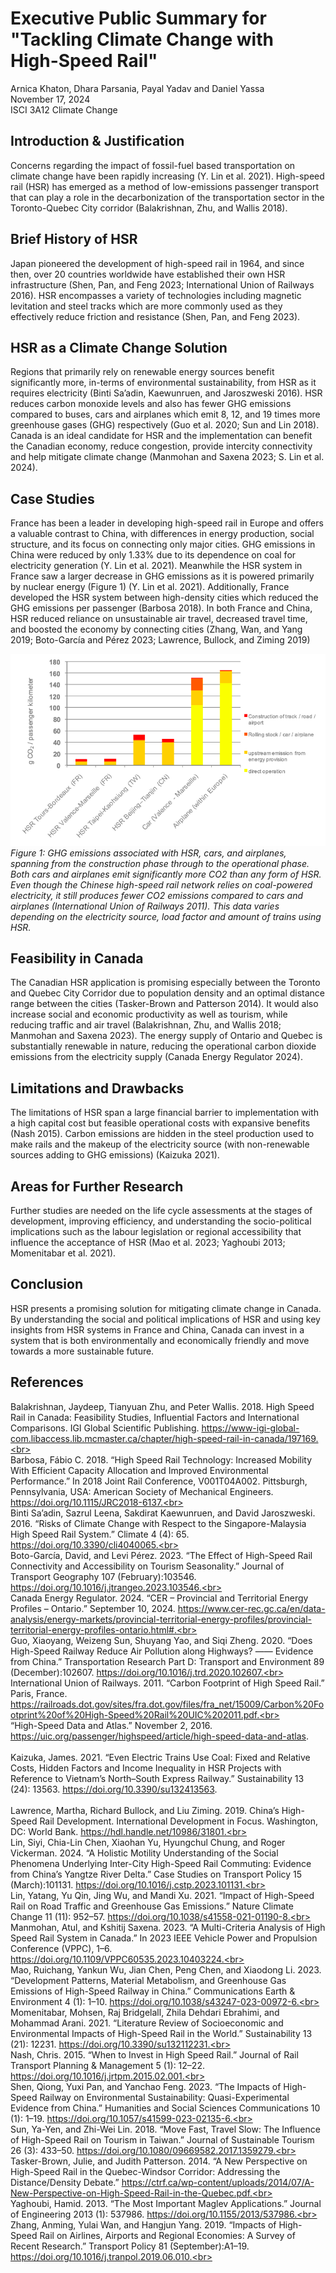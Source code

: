 # Executive Public Summary for "Tackling Climate Change with High-Speed Rail"

Arnica Khaton, Dhara Parsania, Payal Yadav and Daniel Yassa <br>
November 17, 2024 <br>
ISCI 3A12 Climate Change <br>

## Introduction & Justification 
Concerns regarding the impact of fossil-fuel based transportation on climate change have been rapidly increasing (Y. Lin et al. 2021). High-speed rail (HSR) has emerged as a method of low-emissions passenger transport that can play a role in the decarbonization of the transportation sector in the Toronto-Quebec City corridor (Balakrishnan, Zhu, and Wallis 2018).  

## Brief History of HSR 
Japan pioneered the development of high-speed rail in 1964, and since then, over 20 countries worldwide have established their own HSR infrastructure (Shen, Pan, and Feng 2023; International Union of Railways 2016). HSR encompasses a variety of technologies including magnetic levitation and steel tracks which are more commonly used as they effectively reduce friction and resistance (Shen, Pan, and Feng 2023).

## HSR as a Climate Change Solution 
Regions that primarily rely on renewable energy sources benefit significantly more, in-terms of environmental sustainability, from HSR as it requires electricity (Binti Sa’adin, Kaewunruen, and Jaroszweski 2016). HSR reduces carbon monoxide levels and also has fewer GHG emissions compared to buses, cars and airplanes which emit 8, 12, and 19 times more greenhouse gases (GHG) respectively (Guo et al. 2020; Sun and Lin 2018). Canada is an ideal candidate for HSR and the implementation can benefit the Canadian economy, reduce congestion, provide intercity connectivity and help mitigate climate change (Manmohan and Saxena 2023; S. Lin et al. 2024). 

## Case Studies
France has been a leader in developing high-speed rail in Europe and offers a valuable contrast to China, with differences in energy production, social structure, and its focus on connecting only major cities. GHG emissions in China were reduced by only 1.33% due to its dependence on coal for electricity generation (Y. Lin et al. 2021). Meanwhile the HSR system in France saw a larger decrease in GHG emissions as it is powered primarily by nuclear energy (Figure 1) (Y. Lin et al. 2021). Additionally, France developed the HSR system between high-density cities which reduced the GHG emissions per passenger (Barbosa 2018). In both France and China, HSR reduced reliance on unsustainable air travel, decreased travel time, and boosted the economy by connecting cities (Zhang, Wan, and Yang 2019; Boto-García and Pérez 2023; Lawrence, Bullock, and Ziming 2019)

![GHG emissions associated with HSR, cars, and airplanes, spanning from the construction phase through to the operational phase.](figure-1.png)
*Figure 1: GHG emissions associated with HSR, cars, and airplanes, spanning from the construction phase through to the operational phase. Both cars and airplanes emit significantly more CO2 than any form of HSR. Even though the Chinese high-speed rail network relies on coal-powered electricity, it still produces fewer CO2 emissions compared to cars and airplanes (International Union of Railways 2011). This data varies depending on the electricity source, load factor and amount of trains using HSR.*

## Feasibility in Canada 
The Canadian HSR application is promising especially between the Toronto and Quebec City Corridor due to population density and an optimal distance range between the cities (Tasker-Brown and Patterson 2014). It would also increase social and economic productivity as well as tourism, while reducing traffic and air travel (Balakrishnan, Zhu, and Wallis 2018; Manmohan and Saxena 2023). The energy supply of Ontario and Quebec is substantially renewable in nature, reducing the operational carbon dioxide emissions from the electricity supply (Canada Energy Regulator 2024).

## Limitations and Drawbacks
The limitations of HSR span a large financial barrier to implementation with a high capital cost but feasible operational costs with expansive benefits (Nash 2015). Carbon emissions are hidden in the steel production used to make rails and the makeup of the electricity source (with non-renewable sources adding to GHG emissions) (Kaizuka 2021).  

## Areas for Further Research
Further studies are needed on the life cycle assessments at the stages of development, improving efficiency, and understanding the socio-political implications such as the labour legislation or regional accessibility that influence the acceptance of HSR (Mao et al. 2023; Yaghoubi 2013; Momenitabar et al. 2021). 

## Conclusion 
HSR presents a promising solution for mitigating climate change in Canada. By understanding the social and political implications of HSR and using key insights from HSR systems in France and China, Canada can invest in a system that is both environmentally and economically friendly and move towards a more sustainable future.  

## References 
Balakrishnan, Jaydeep, Tianyuan Zhu, and Peter Wallis. 2018. High Speed Rail in Canada: Feasibility Studies, Influential Factors and International Comparisons. IGI Global Scientific Publishing. https://www-igi-global-com.libaccess.lib.mcmaster.ca/chapter/high-speed-rail-in-canada/197169.<br><br>
Barbosa, Fábio C. 2018. “High Speed Rail Technology: Increased Mobility With Efficient Capacity Allocation and Improved Environmental Performance.” In 2018 Joint Rail Conference, V001T04A002. Pittsburgh, Pennsylvania, USA: American Society of Mechanical Engineers. https://doi.org/10.1115/JRC2018-6137.<br><br>
Binti Sa’adin, Sazrul Leena, Sakdirat Kaewunruen, and David Jaroszweski. 2016. “Risks of Climate Change with Respect to the Singapore-Malaysia High Speed Rail System.” Climate 4 (4): 65. https://doi.org/10.3390/cli4040065.<br><br>
Boto-García, David, and Levi Pérez. 2023. “The Effect of High-Speed Rail Connectivity and Accessibility on Tourism Seasonality.” Journal of Transport Geography 107 (February):103546. https://doi.org/10.1016/j.jtrangeo.2023.103546.<br><br>
Canada Energy Regulator. 2024. “CER – Provincial and Territorial Energy Profiles – Ontario.” September 10, 2024. https://www.cer-rec.gc.ca/en/data-analysis/energy-markets/provincial-territorial-energy-profiles/provincial-territorial-energy-profiles-ontario.html#.<br><br>
Guo, Xiaoyang, Weizeng Sun, Shuyang Yao, and Siqi Zheng. 2020. “Does High-Speed Railway Reduce Air Pollution along Highways? —— Evidence from China.” Transportation Research Part D: Transport and Environment 89 (December):102607. https://doi.org/10.1016/j.trd.2020.102607.<br><br>
International Union of Railways. 2011. “Carbon Footprint of High Speed Rail.” Paris, France. https://railroads.dot.gov/sites/fra.dot.gov/files/fra_net/15009/Carbon%20Footprint%20of%20High-Speed%20Rail%20UIC%202011.pdf.<br><br> “High-Speed Data and Atlas.” November 2, 2016. https://uic.org/passenger/highspeed/article/high-speed-data-and-atlas. <br><br>
Kaizuka, James. 2021. “Even Electric Trains Use Coal: Fixed and Relative Costs, Hidden Factors and Income Inequality in HSR Projects with Reference to Vietnam’s North–South Express Railway.” Sustainability 13 (24): 13563. https://doi.org/10.3390/su132413563. <br><br>
Lawrence, Martha, Richard Bullock, and Liu Ziming. 2019. China’s High-Speed Rail Development. International Development in Focus. Washington, DC: World Bank. https://hdl.handle.net/10986/31801.<br><br>
Lin, Siyi, Chia-Lin Chen, Xiaohan Yu, Hyungchul Chung, and Roger Vickerman. 2024. “A Holistic Motility Understanding of the Social Phenomena Underlying Inter-City High-Speed Rail Commuting: Evidence from China’s Yangtze River Delta.” Case Studies on Transport Policy 15 (March):101131. https://doi.org/10.1016/j.cstp.2023.101131.<br><br>
Lin, Yatang, Yu Qin, Jing Wu, and Mandi Xu. 2021. “Impact of High-Speed Rail on Road Traffic and Greenhouse Gas Emissions.” Nature Climate Change 11 (11): 952–57. https://doi.org/10.1038/s41558-021-01190-8.<br><br>
Manmohan, Atul, and Kshitij Saxena. 2023. “A Multi-Criteria Analysis of High Speed Rail System in Canada.” In 2023 IEEE Vehicle Power and Propulsion Conference (VPPC), 1–6. https://doi.org/10.1109/VPPC60535.2023.10403224.<br><br>
Mao, Ruichang, Yankun Wu, Jian Chen, Peng Chen, and Xiaodong Li. 2023. “Development Patterns, Material Metabolism, and Greenhouse Gas Emissions of High-Speed Railway in China.” Communications Earth & Environment 4 (1): 1–10. https://doi.org/10.1038/s43247-023-00972-6.<br><br>
Momenitabar, Mohsen, Raj Bridgelall, Zhila Dehdari Ebrahimi, and Mohammad Arani. 2021. “Literature Review of Socioeconomic and Environmental Impacts of High-Speed Rail in the World.” Sustainability 13 (21): 12231. https://doi.org/10.3390/su132112231.<br><br>
Nash, Chris. 2015. “When to Invest in High Speed Rail.” Journal of Rail Transport Planning & Management 5 (1): 12–22. https://doi.org/10.1016/j.jrtpm.2015.02.001.<br><br>
Shen, Qiong, Yuxi Pan, and Yanchao Feng. 2023. “The Impacts of High-Speed Railway on Environmental Sustainability: Quasi-Experimental Evidence from China.” Humanities and Social Sciences Communications 10 (1): 1–19. https://doi.org/10.1057/s41599-023-02135-6.<br><br>
Sun, Ya-Yen, and Zhi-Wei Lin. 2018. “Move Fast, Travel Slow: The Influence of High-Speed Rail on Tourism in Taiwan.” Journal of Sustainable Tourism 26 (3): 433–50. https://doi.org/10.1080/09669582.2017.1359279.<br><br>
Tasker-Brown, Julie, and Judith Patterson. 2014. “A New Perspective on High-Speed Rail in the Quebec-Windsor Corridor: Addressing the Distance/Density Debate.” https://ctrf.ca/wp-content/uploads/2014/07/A-New-Perspective-on-High-Speed-Rail-in-the-Quebec.pdf.<br><br>
Yaghoubi, Hamid. 2013. “The Most Important Maglev Applications.” Journal of Engineering 2013 (1): 537986. https://doi.org/10.1155/2013/537986.<br><br>
Zhang, Anming, Yulai Wan, and Hangjun Yang. 2019. “Impacts of High-Speed Rail on Airlines, Airports and Regional Economies: A Survey of Recent Research.” Transport Policy 81 (September):A1–19. https://doi.org/10.1016/j.tranpol.2019.06.010.<br><br>






